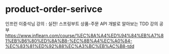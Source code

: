 # product-order-serivce
인프런 이중석님 강의 : 실전! 스프링부트 상품-주문 API 개발로 알아보는 TDD 강의 공부
https://www.inflearn.com/course/%EC%8A%A4%ED%94%84%EB%A7%81%EB%B6%80%ED%8A%B8-%EC%8B%A4%EC%A0%84-%EC%83%81%ED%92%88%EC%A3%BC%EB%AC%B8-tdd
